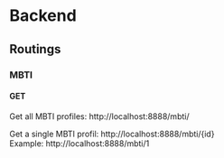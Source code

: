 # Backend

## Routings

### MBTI

#### GET

Get all MBTI profiles: http://localhost:8888/mbti/ </br>

Get a single MBTI profil: http://localhost:8888/mbti/{id} </br>
Example: http://localhost:8888/mbti/1
